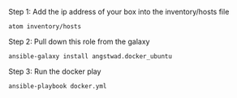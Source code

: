 Step 1: Add the ip address of your box into the inventory/hosts file

    atom inventory/hosts

Step 2: Pull down this role from the galaxy

    ansible-galaxy install angstwad.docker_ubuntu

Step 3: Run the docker play

    ansible-playbook docker.yml
